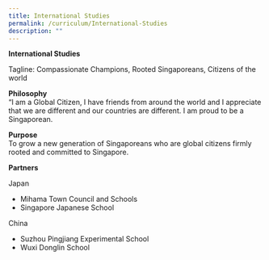 ```yaml
---
title: International Studies
permalink: /curriculum/International-Studies
description: ""
---
```

**International Studies**

Tagline: Compassionate Champions, Rooted Singaporeans, Citizens of the world

**Philosophy**  
“I am a Global Citizen, I have friends from around the world and I appreciate that we are different and our countries are different. I am proud to be a Singaporean.

**Purpose**  
To grow a new generation of Singaporeans who are global citizens firmly rooted and committed to Singapore.

**Partners**

Japan

*   Mihama Town Council and Schools
*   Singapore Japanese School

China

*   Suzhou Pingjiang Experimental School
*   Wuxi Donglin School
